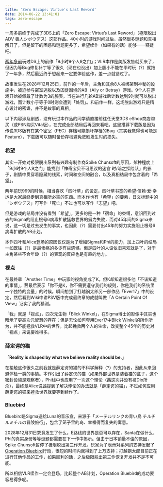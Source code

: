 ```yaml
---
title: 'Zero Escape: Virtue’s Last Reword'
date: 2014-06-22 13:41:01
tags: zero-escape
---
```


一周多前终于完成了3DS上的「Zero Escape: Virtue’s Last Reword」（極限脱出ADV 善人シボウデス）这部作品。40小时的游戏时间过后，虽然很多谜题和真相解开了，但是留下的困惑和谜题更多了，希望续作（如果有的话）能够一一释疑吧。

[两年多前](http://mudkip.me/post/24341459056/4-leaf-clover)玩过DS上的前作「9小时9个人9之门」；VLR本作是美版发售就买来了，但因为等Bug修复补丁等了很久（现在也没出）加上胆小不能在平时玩（?）就拖了一年多，然后最近终于想起来一定要体验这作，差一点就错过了。

故事发生在2028年12月25日，前作的一年后，主角和其余8人被绑架到神秘的设施中，被迫参与密室逃脱以及囚徒困境的AB（Ally or Betray）游戏。9个人在游戏开始被佩戴了计数为3的腕表，当在进行几轮AB游戏后计数达到9时就可以脱出游戏，而计数小于等于0时则会遭到「处罚」。和前作一样，这场脱出游戏只是精心设计的密谋，并不是故事的真相。

以下内容涉及剧透，没有玩过本作品的同学请直接前往任天堂3DS eShop商店购买（或PSN购买Vita版），在完成全部结局后再回来看吧。这里推荐下载版是因为传说3DS版有在某个密室（PEC）存档可能损坏存档的Bug（其实我觉得也可能是Feature），下载版可以随时备份存档避免悲剧发生时的损失。

### 希望

其实一开始对极限脱出系列有兴趣有制作商Spike Chunsoft的原因，某种程度上「9小时9个人9之门」能找到「神奇宝贝不可思议的迷宫 时/暗之探险队」的影子，剧情中贯穿着隐藏的线索，时间和空间的融合，以及真相结局中包含着的「希望」。

两年前玩999的时候，相当喜欢「四叶草」的设定，四叶草书签的希望·信赖·爱·幸运是大家最终走到真相所必需的东西。而本作也有「希望」的要素，日文标题中的「シボウデス」可写作「死亡」不过也可以写作「志望」吧。

但是游戏的结局并没有看到「希望」，更多的是一种「宿命」的束缚，意识回到过去的Sigma的阻止根号6病毒扩散拯救世界的努力失败，而对45年间的Sigma来说，这一切是过去发生的事实，也因此（?）需要付出45年的努力实施阻止根号6病毒扩散的AB计划。

本作四叶和Alice登场的原因仅仅是为了增幅Sigma和Phi的能力，加上四叶的结局一如既往（?）是最惨痛的多少有些遗憾。但是四叶的人设依旧喜欢就是了，对于主角某些不合年龄（?）的表现的反应也是有趣的地方。

### 视点

在最终章「Another Time」中玩家的视角变成了K，但K却知道很多他「不该知道的事情」，茜最后表示「你不是K，你不需要遵守我们的规则，你是我们的系统里一个独特的变量」的时候，瞬间想到了打越钢太郎另一部作品「Ever17」中的设定，然后看到Wiki中讲PSV版中完成最终章的成就叫做「A Certain Point Of View」证实了我的猜测。

「我」就是「视点」，四次元生物「Blick Winkel」，在Sigma博士的影像中其实也暗示了更高次元智慧的存在；但是无论如何套用Ever17中Blick Winkel的所作所为，并不能拯救VLR中的世界，比起挽救两个人的生命，改变整个45年的历史对「视点」来说要难得多。

### 薛定谔的猫

「**Reality is shaped by what we believe reality should be.**」

在接触这作很久之前我就是薛定谔的猫的不科学解释（?）的支持者，因此从来回避体检一类的事情。本作引出了薛定谔的猫（如果外部世界是装着猫的盒子，这个密封设施是观察者），Phi线中也应用了一次这个理论（茜这次并没有被Dio所杀），最终章Alice说茜提到了解决悖论的办法就是「薛定谔的猫」，不过如何应用薛定谔的猫来拯救世界就要等到续作了。

### Bluebird

Bluebird是Sigma送给Luna的音乐盒，来源于「メーテルリンクの青い鳥 チルチルミチルの冒険旅行」，包含了笼子里的鸟、幸福得而复失的寓意。

2028年12月31日究竟发生了什么，E路线的世界是否可以存在，Santa在做什么，Phi的真实身份等等谜题都需要在下一作中揭示。但由于日本销量不佳的原因，Spike Chunsoft暂停了极限脱出第三作开发。玩家为了表示对系列的支持发起了[Operation Bluebird](https://www.facebook.com/operationbluebirdze3)行动，很短的时间内就得到了上万支持；打越钢太郎目前正在进行其他作品的工作，如果顺利的话，之后极限脱出第三作恢复开发并不是不可能。

所以相信VLR续作一定会登场，比起整个AB计划，Operation Bluebird的成功要容易得多呢。